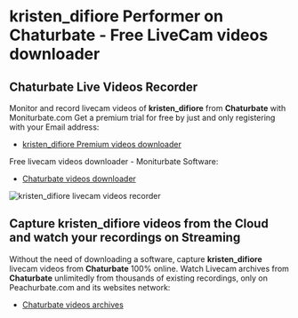 # kristen_difiore Performer on Chaturbate - Free LiveCam videos downloader

## Chaturbate Live Videos Recorder

Monitor and record livecam videos of **kristen_difiore** from **Chaturbate** with Moniturbate.com
Get a premium trial for free by just and only registering with your Email address:
* [kristen_difiore Premium videos downloader](https://moniturbate.com/request-demo-licence-key.html)

Free livecam videos downloader - Moniturbate Software:
* [Chaturbate videos downloader](https://moniturbate.com/moniturbate-download-software.html)

![kristen_difiore livecam videos recorder](https://peachurnet.com/templates/moniturbate-software.png)


## Capture kristen_difiore videos from the Cloud and watch your recordings on Streaming

Without the need of downloading a software, capture **kristen_difiore** livecam videos from **Chaturbate** 100% online.
Watch Livecam archives from **Chaturbate** unlimitedly from thousands of existing recordings, only on Peachurbate.com and its websites network:
* [Chaturbate videos archives](https://peachurnet.com/)